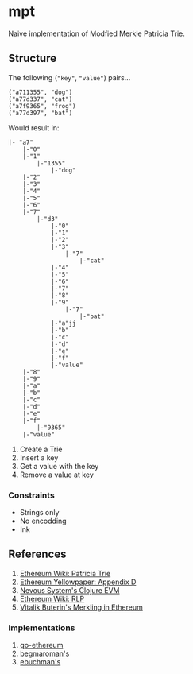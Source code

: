 # mpt
Naive implementation of Modfied Merkle Patricia Trie.

## Structure
The following (`"key"`, `"value"`) pairs...
```
("a711355", "dog")
("a77d337", "cat")
("a7f9365", "frog")
("a77d397", "bat")
```

Would result in:
```
|- "a7"
    |-"0"
    |-"1"
        |-"1355"
            |-"dog"
    |-"2"
    |-"3"
    |-"4"
    |-"5"
    |-"6"
    |-"7"
        |-"d3"
            |-"0"
            |-"1"
            |-"2"
            |-"3"
                |-"7"
                    |-"cat"
            |-"4"
            |-"5"
            |-"6"
            |-"7"
            |-"8"
            |-"9"
                |-"7"
                    |-"bat"
            |-"a"jj
            |-"b"
            |-"c"
            |-"d"
            |-"e"
            |-"f"
            |-"value"
    |-"8"
    |-"9"
    |-"a"
    |-"b"
    |-"c"
    |-"d"
    |-"e"
    |-"f"
        |-"9365"
    |-"value"

```

1. Create a Trie
2. Insert a key 
3. Get a value with the key
4. Remove a value at key

### Constraints
- Strings only
- No encodding
- Ink

## References
1. [Ethereum Wiki: Patricia Trie](https://github.com/ethereum/wiki/wiki/Patricia-Tree)
1. [Ethereum Yellowpaper: Appendix D](https://ethereum.github.io/yellowpaper/paper.pdf)
1. [Nevous System's Clojure EVM](https://nervous.io/clojure/crypto/2018/04/04/clojure-evm-iii/)
1. [Ethereum Wiki: RLP](https://github.com/ethereum/wiki/wiki/%5BEnglish%5D-RLP)
1. [Vitalik Buterin's Merkling in Ethereum](https://blog.ethereum.org/2015/11/15/merkling-in-ethereum/)

### Implementations
1. [go-ethereum](https://github.com/ethereum/go-ethereum)
1. [begmaroman's](https://github.com/begmaroman/mpt)
1. [ebuchman's](https://github.com/ebuchman/understanding_ethereum_trie)
